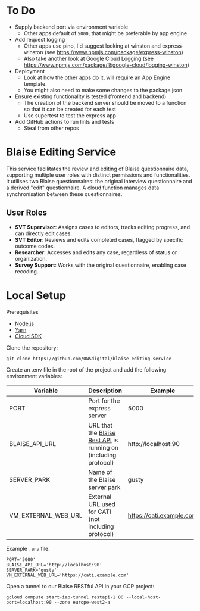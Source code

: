 # To Do

- Supply backend port via environment variable
  - Other apps default of `5000`, that might be preferable by app engine
- Add request logging
  - Other apps use pino, I'd suggest looking at winston and express-winston (see https://www.npmjs.com/package/express-winston)
  - Also take another look at Google Cloud Logging (see https://www.npmjs.com/package/@google-cloud/logging-winston)
- Deployment
  - Look at how the other apps do it, will require an App Engine template.
  - You might also need to make some changes to the package.json
- Ensure existing functionality is tested (frontend and backend)
  - The creation of the backend server should be moved to a function so that it can be created for each test
  - Use supertest to test the express app
- Add GitHub actions to run lints and tests
  - Steal from other repos

# Blaise Editing Service

This service facilitates the review and editing of Blaise questionnaire data, supporting multiple user roles with distinct permissions and functionalities. It utilises two Blaise questionnaires: the original interview questionnaire and a derived "edit" questionnaire. A cloud function manages data synchronisation between these questionnaires.

## User Roles

* **SVT Supervisor**: Assigns cases to editors, tracks editing progress, and can directly edit cases.
* **SVT Editor**: Reviews and edits completed cases, flagged by specific outcome codes.
* **Researcher**: Accesses and edits any case, regardless of status or organization.
* **Survey Support**: Works with the original questionnaire, enabling case recoding.

# Local Setup

Prerequisites
- [Node.js](https://nodejs.org/)
- [Yarn](https://yarnpkg.com/)
- [Cloud SDK](https://cloud.google.com/sdk/)

Clone the repository:

```shell script
git clone https://github.com/ONSdigital/blaise-editing-service
```

Create an .env file in the root of the project and add the following environment variables:

| Variable | Description | Example |
| --- | --- | --- |
| PORT | Port for the express server | 5000 |
| BLAISE_API_URL | URL that the [Blaise Rest API](https://github.com/ONSdigital/blaise-api-rest) is running on (including protocol) | http://localhost:90 |
| SERVER_PARK | Name of the Blaise server park | gusty |
| VM_EXTERNAL_WEB_URL | External URL used for CATI (not including protocol) | https://cati.example.com |

Example `.env` file:

```.env
PORT='5000'
BLAISE_API_URL='http://localhost:90'
SERVER_PARK='gusty'
VM_EXTERNAL_WEB_URL='https://cati.example.com'
```

Open a tunnel to our Blaise RESTful API in your GCP project:
```shell
gcloud compute start-iap-tunnel restapi-1 80 --local-host-port=localhost:90 --zone europe-west2-a
```

